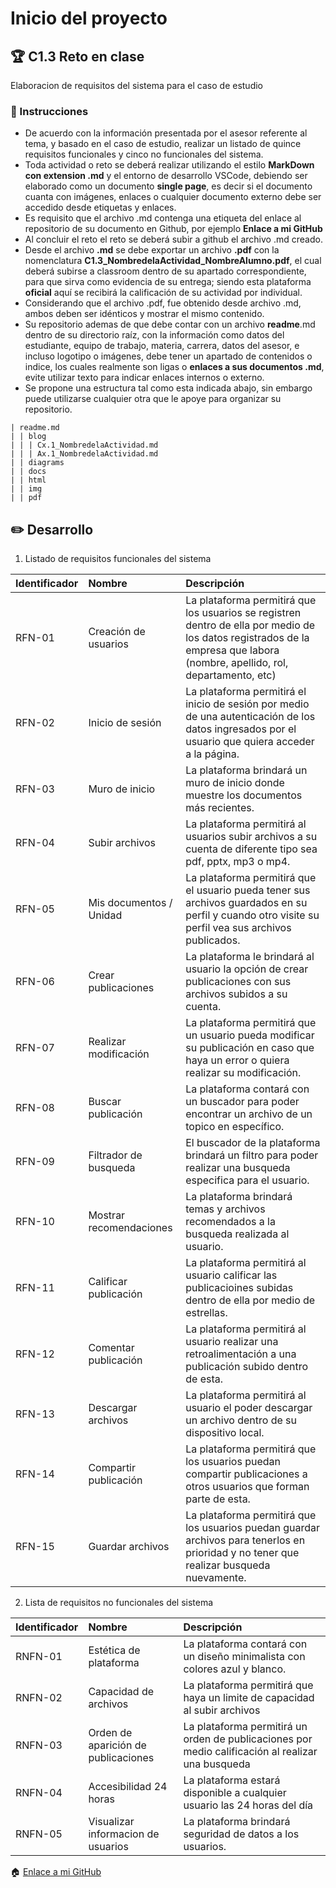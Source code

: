 # Inicio del proyecto

## :trophy: C1.3 Reto en clase

Elaboracion de requisitos del sistema para el caso de estudio

### :blue_book: Instrucciones

- De acuerdo con la información presentada por el asesor referente al tema, y basado en el caso de estudio, realizar un listado de quince requisitos funcionales y cinco no funcionales del sistema.
- Toda actividad o reto se deberá realizar utilizando el estilo **MarkDown con extension .md** y el entorno de desarrollo VSCode, debiendo ser elaborado como un documento **single page**, es decir si el documento cuanta con imágenes, enlaces o cualquier documento externo debe ser accedido desde etiquetas y enlaces.
- Es requisito que el archivo .md contenga una etiqueta del enlace al repositorio de su documento en Github, por ejemplo **Enlace a mi GitHub** 
- Al concluir el reto el reto se deberá subir a github el archivo .md creado.
- Desde el archivo **.md** se debe exportar un archivo **.pdf** con la nomenclatura
**C1.3_NombredelaActividad_NombreAlumno.pdf**, el cual deberá subirse a classroom dentro de su apartado correspondiente, para que sirva como evidencia de su entrega; siendo esta plataforma **oficial** aquí se recibirá la calificación de su actividad por individual.
- Considerando que el archivo .pdf, fue obtenido desde archivo .md, ambos deben ser idénticos y mostrar el mismo contenido.
- Su repositorio ademas de que debe contar con un archivo **readme**.md dentro de su directorio raíz, con la información como datos del estudiante, equipo de trabajo, materia, carrera, datos del asesor, e incluso
logotipo o imágenes, debe tener un apartado de contenidos o indice, los cuales realmente son ligas o **enlaces a sus documentos .md**, evite utilizar texto para indicar enlaces internos o externo.
- Se propone una estructura tal como esta indicada abajo, sin embargo puede utilizarse cualquier otra que le apoye para organizar su repositorio.
  
```
| readme.md
| | blog
| | | Cx.1_NombredelaActividad.md
| | | Ax.1_NombredelaActividad.md
| | diagrams
| | docs
| | html
| | img
| | pdf
```

## :pencil2: Desarrollo

1. Listado de requisitos funcionales del sistema
   
Identificador | Nombre | Descripción
:--|:--|:--
RFN-01|Creación de usuarios|La plataforma permitirá que los usuarios se registren dentro de ella por medio de los datos registrados de la empresa que labora (nombre, apellido, rol, departamento, etc)
RFN-02|Inicio de sesión|La plataforma permitirá el inicio de sesión por medio de una autenticación de los datos ingresados por el usuario que quiera acceder a la página.
RFN-03|Muro de inicio|La plataforma brindará un muro de inicio donde muestre los documentos más recientes.
RFN-04|Subir archivos|La plataforma permitirá al usuarios subir archivos a su cuenta de diferente tipo sea pdf, pptx, mp3 o mp4.
RFN-05|Mis documentos / Unidad|La plataforma permitirá que el usuario pueda tener sus archivos guardados en su perfil y cuando otro visite su perfil vea sus archivos publicados.
RFN-06|Crear publicaciones|La plataforma le brindará al usuario la opción de crear publicaciones con sus archivos subidos a su cuenta.
RFN-07|Realizar modificación|La plataforma permitirá que un usuario pueda modificar su publicación en caso que haya un error o quiera realizar su modificación.
RFN-08|Buscar publicación|La plataforma contará con un buscador para poder encontrar un archivo de un topico en específico.
RFN-09|Filtrador de busqueda|El buscador de la plataforma brindará un filtro para poder realizar una busqueda especifica para el usuario.
RFN-10|Mostrar recomendaciones|La plataforma brindará temas  y archivos recomendados a la busqueda realizada al usuario.
RFN-11|Calificar publicación|La plataforma permitirá al usuario calificar las publicacioines subidas dentro de ella por medio de estrellas.
RFN-12|Comentar publicación|La plataforma permitirá al usuario realizar una retroalimentación a una publicación subido dentro de esta.
RFN-13|Descargar archivos|La plataforma permitirá al usuario el poder descargar un archivo dentro de su dispositivo local.
RFN-14|Compartir publicación|La plataforma permitirá que los usuarios puedan compartir publicaciones a otros usuarios que forman parte de esta.
RFN-15|Guardar archivos| La plataforma permitirá que los usuarios puedan guardar archivos para tenerlos en prioridad y no tener que realizar busqueda nuevamente.
 
2. Lista de requisitos no funcionales del sistema
   
Identificador | Nombre | Descripción
:--|:--|:--
RNFN-01|Estética de plataforma|La plataforma contará con un diseño minimalista con colores azul y blanco.
RNFN-02|Capacidad de archivos|La plataforma permitirá que haya un limite de capacidad al subir archivos
RNFN-03|Orden de aparición de publicaciones|La plataforma permitirá un orden de publicaciones por medio calificación al realizar una busqueda
RNFN-04|Accesibilidad 24 horas|La plataforma estará disponible a cualquier usuario las 24 horas del día
RNFN-05|Visualizar informacion de usuarios|La plataforma brindará seguridad de datos a los usuarios.

:house: [Enlace a mi GitHub](https://github.com/enrique-cisneros/AnalisisAvanzadoDeSoftware)